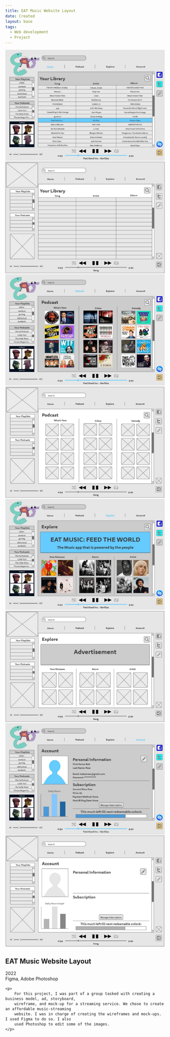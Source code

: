 ```yaml
---
title: EAT Music Website Layout
date: Created
layout: base
tags:
  - Web development
  - Project
---
```


<div class="eat_music_project_images">
    <img src="images/eat_music_home_page.jpg" alt="eat_music_home_page">
    <img src="images/eat_music_home_page_wireframe.jpg" alt="eat_music_home_page_wireframe">
    <img src="images/eat_music_podcast_page.jpg" alt="eat_music_podcast_page">
    <img src="images/eat_music_podcast_page_wireframe.jpg" alt="eat_music_podcast_page_wireframe">
    <img src="images/eat_music_explore_page.jpg" alt="eat_music_explore_page">
    <img src="images/eat_music_explore_page_wireframe.jpg" alt="eat_music_explore_page_wireframe">
    <img src="images/eat_music_account_page.jpg" alt="eat_music_account_page">
    <img src="images/eat_music_account_page_wireframe.jpg" alt="eat_music_account_page_wireframe">
</div>

<div class="project_bio">
    <h2>EAT Music Website Layout</h2>
    <p>
        2022
        <br>
        Figma, Adobe Photoshop
    </p>

    <p>
        For this project, I was part of a group tasked with creating a business model, ad, storyboard,
        wireframe, and mock-up for a streaming service. We chose to create an affordable music-streaming
        website. I was in charge of creating the wireframes and mock-ups. I used Figma to do so. I also
        used Photoshop to edit some of the images.
    </p>
</div>